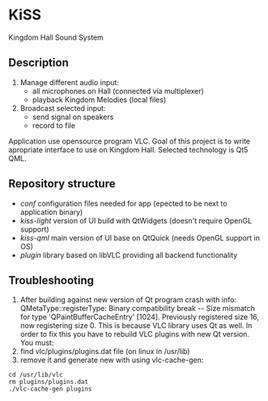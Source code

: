 # KiSS

Kingdom Hall Sound System

## Description
 
1. Manage different audio input:
    - all microphones on Hall (connected via multiplexer)
    - playback Kingdom Melodies (local files)
2. Broadcast selected input: 
    - send signal on speakers
    - record to file 

Application use opensource program VLC. Goal of this project is to write apropriate interface to use on Kingdom Hall. Selected technology is Qt5 QML.

## Repository structure

* *conf* configuration files needed for app (epected to be next to application binary)
* *kiss-light* version of UI build with QtWidgets (doesn't require OpenGL support)
* *kiss-qml* main version of UI base on QtQuick (needs OpenGL support in OS)
* *plugin* library based on libVLC providing all backend functionality 


## Troubleshooting

1. After building against new version of Qt program crash with info:
QMetaType::registerType: Binary compatibility break -- Size mismatch for type 'QPaintBufferCacheEntry' [1024]. Previously registered size 16, now registering size 0.
This is because VLC library uses Qt as well. In order to fix this you have to rebuild VLC plugins with new Qt version. You must:
1. find vlc/plugins/plugins.dat file (on linux in /usr/lib)
2. remove it and generate new with using vlc-cache-gen: 
~~~
cd /usr/lib/vlc
rm plugins/plugins.dat
./vlc-cache-gen plugins
~~~